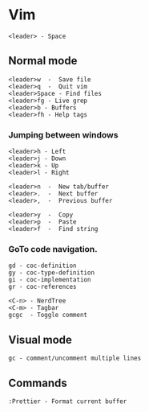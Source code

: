 # Vim
```
<leader> - Space
```
## Normal mode
```
<leader>w  -  Save file
<leader>q  -  Quit vim
<leader>Space - Find files
<leader>fg - Live grep
<leader>b - Buffers
<leader>fh - Help tags
```

### Jumping between windows
```
<leader>h - Left
<leader>j - Down
<leader>k - Up
<leader>l - Right

<leader>n  -  New tab/buffer
<leader>.  -  Next buffer
<leader>,  -  Previous buffer

<leader>y  -  Copy
<leader>p  -  Paste
<leader>f  -  Find string
```

### GoTo code navigation.
```
gd - coc-definition
gy - coc-type-definition
gi - coc-implementation
gr - coc-references

<C-n> - NerdTree
<C-m> - Tagbar
gcgc  - Toggle comment
```

## Visual mode
```
gc - comment/uncomment multiple lines
```

## Commands
```
:Prettier - Format current buffer
```

